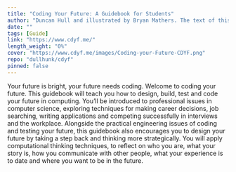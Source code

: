 ```yaml
---
title: "Coding Your Future: A Guidebook for Students"
author: "Duncan Hull and illustrated by Bryan Mathers. The text of this guidebook is licensed CC-BY-NC-ND see cdyf.me/#license and was last updated on 07 November, 2023, Duncan Hull and Bryan Mathers"
date: ""
tags: [Guide]
link: "https://www.cdyf.me/"
length_weight: "0%"
cover: "https://www.cdyf.me/images/Coding-your-Future-CDYF.png"
repo: "dullhunk/cdyf"
pinned: false
---
```


Your future is bright, your future needs coding. Welcome to coding your future. This guidebook will teach you how to design, build, test and code your future in computing. You’ll be introduced to professional issues in computer science, exploring techniques for making career decisions, job searching, writing applications and competing successfully in interviews and the workplace. Alongside the practical engineering issues of coding and testing your future, this guidebook also encourages you to design your future by taking a step back and thinking more strategically. You will apply computational thinking techniques, to reflect on who you are, what your story is, how you communicate with other people, what your experience is to date and where you want to be in the future.
